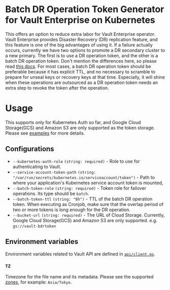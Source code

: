 # Batch DR Operation Token Generator for Vault Enterprise on Kubernetes
This offers an option to reduce extra labor for Vault Enterprise operator. Vault Enterprise provides Disaster Recovery (DR) replication feature, and this feature is one of the big advantages of using it. If a failure actually occurs, currently we have two options to promote a DR secondary cluster to a new primary. The first is to use a DR operation token, and the other is a batch DR operation token. Don't mention the differences here, so please read [this docs](https://developer.hashicorp.com/vault/tutorials/enterprise/disaster-recovery#dr-operation-token-strategy). For most cases, a batch DR operation token should be preferable because it has explicit TTL, and no necessary to scramble to prepare for unseal keys or recovery keys at that time. Especially, it will shine when these operations are outsourced as a DR operation token needs an extra step to revoke the token after the operation.

# Usage
This supports only for Kubernetes Auth so far, and Google Cloud Storage(GCS) and Amazon S3 are only supported as the token storage. Please see [examples](./example/cronjob.yaml) for more details.

## Configurations
- `--kubernetes-auth-role` `(string: required)` - Role to use for authenticating to Vault.
- `--service-account-token-path` `(string: "/var/run/secrets/kubernetes.io/serviceaccount/token")` - Path to where your application's Kubernetes service account token is mounted,
- `--batch-token-role` `(string: required)` - Token role for failover operations. Its type should be `batch`.
- `--batch-token-ttl` `(string: "8h")` - TTL of the batch DR operation token. When executing as Cronjob, make sure that the overlap period of two or more tokens is long enough for the DR operation.
- `--bucket-url` `(string: required)` - The URL of Cloud Storage. Currently, Google Cloud Storage(GCS) and Amazon S3 are only supported. e.g. `gs://vault-bdrtoken`

## Environment variables
Environment variables related to Vault API are defined in
 [`api/client.go`](https://github.com/hashicorp/vault/blob/main/api/client.go).

### `TZ`
Timezone for the file name and its metadata. Please see the supported [zones](https://github.com/arp242/tz/blob/bf333631bec4/list.go), for example:
`Asia/Tokyo`.
